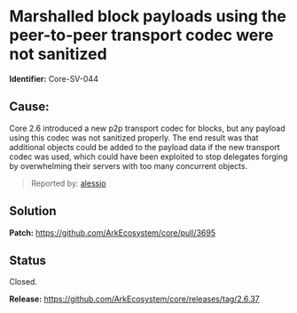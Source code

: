 # Marshalled block payloads using the peer-to-peer transport codec were not sanitized
**Identifier:** Core-SV-044
## Cause:
Core 2.6 introduced a new p2p transport codec for blocks, but any payload using this codec was not sanitized properly. The end result was that additional objects could be added to the payload data if the new transport codec was used, which could have been exploited to stop delegates forging by overwhelming their servers with too many concurrent objects. 
>Reported by: [alessio](https://github.com/alessiodf)
## Solution
**Patch:** https://github.com/ArkEcosystem/core/pull/3695
## Status
Closed.

**Release:** https://github.com/ArkEcosystem/core/releases/tag/2.6.37